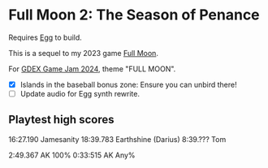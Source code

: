 # Full Moon 2: The Season of Penance

Requires [Egg](https://github.com/aksommerville/egg) to build.

This is a sequel to my 2023 game [Full Moon](https://github.com/aksommerville/fullmoon4).

For [GDEX Game Jam 2024](https://itch.io/jam/gdex-game-jam-2024), theme "FULL MOON".

- [x] Islands in the baseball bonus zone: Ensure you can unbird there!
- [ ] Update audio for Egg synth rewrite.

## Playtest high scores

16:27.190 Jamesanity
18:39.783 Earthshine (Darius)
 8:39.??? Tom

2:49.367 AK 100%
0:33:515 AK Any%
